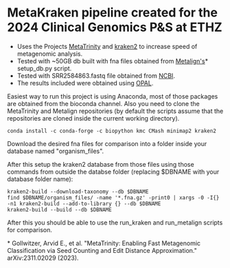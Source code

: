# MetaKraken pipeline created for the 2024 Clinical Genomics P&S at ETHZ

* Uses the Projects [MetaTrinity](https://github.com/CMU-SAFARI/MetaTrinity) and [kraken2](https://github.com/DerrickWood/kraken2) to increase speed of metagenomic analysis.
* Tested with ~50GB db built with fna files obtained from [Metalign's](https://github.com/nlapier2/Metalign)\* setup\_db.py script.
* Tested with SRR2584863.fastq file obtained from [NCBI](https://trace.ncbi.nlm.nih.gov/Traces/?view=run_browser&acc=SRR2584863&display=metadata).
* The results included were obtained using [OPAL](https://github.com/CAMI-challenge/OPAL).

Easiest way to run this project is using Anaconda, most of those packages are obtained from the bioconda channel. Also you need to clone the MetaTrinity and Metalign repositories (by default the scripts assume that the repositories are cloned inside the current working directory).

```
conda install -c conda-forge -c biopython kmc CMash minimap2 kraken2
```

Download the desired fna files for comparison into a folder inside your database named "organism_files".

After this setup the kraken2 database from those files using those commands from outside the databse folder (replacing $DBNAME with your database folder name):

```
kraken2-build --download-taxonomy --db $DBNAME
find $DBNAME/organism_files/ -name '*.fna.gz' -print0 | xargs -0 -I{} -n1 kraken2-build --add-to-library {} --db $DBNAME
kraken2-build --build --db $DBNAME
```

After this you should be able to use the run_kraken and run_metalign scripts for comparison.

\* Gollwitzer, Arvid E., et al. "MetaTrinity: Enabling Fast Metagenomic Classification via Seed Counting and Edit Distance Approximation." arXiv:2311.02029 (2023).
